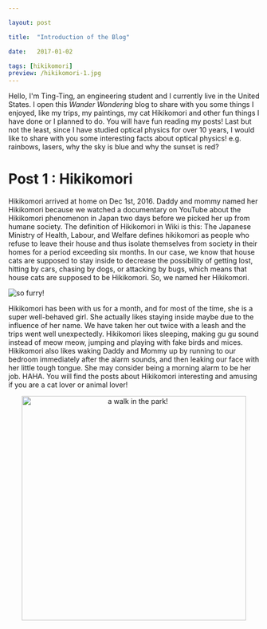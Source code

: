```yaml
---

layout: post

title:  "Introduction of the Blog"

date:   2017-01-02

tags: [hikikomori]
preview: /hikikomori-1.jpg
---
```




Hello, I'm Ting-Ting, an engineering student and I currently live in the United States. I open this *Wander Wondering* blog to share with you some things I enjoyed, like my trips, my paintings, my cat Hikikomori and other fun things I have done or I planned to do. You will have fun reading my posts!
Last but not the least, since I have studied optical physics for over 10 years, I would like to share with you some interesting facts about optical physics! e.g. rainbows, lasers, why the sky is blue and why the sunset is red?


Post 1 : Hikikomori
===================

Hikikomori arrived at home on Dec 1st, 2016. Daddy and mommy named her Hikikomori because we watched a documentary on YouTube about the Hikikomori phenomenon in Japan two days before we picked her up from humane society. The definition of Hikikomori in Wiki is this: The Japanese Ministry of Health, Labour, and Welfare defines hikikomori as people who refuse to leave their house and thus isolate themselves from society in their homes for a period exceeding six months. In our case, we know that house cats are supposed to stay inside to decrease the possibility of getting lost, hitting by cars, chasing by dogs, or attacking by bugs, which means that house cats are supposed to be Hikikomori. So, we named her Hikikomori.

![so furry!]({{site.assets|liquify}}/hikikomori-1.jpg)

Hikikomori has been with us for a month, and for most of the time, she is a super well-behaved girl. She actually likes staying inside maybe due to the influence of her name. We have taken her out twice with a leash and the trips went well unexpectedly. Hikikomori likes sleeping, making gu gu sound instead of meow meow, jumping and playing with fake birds and mices. Hikikomori also likes waking Daddy and Mommy up by running to our bedroom immediately after the alarm sounds, and then leaking our face with her little tough tongue. She may consider being a morning alarm to be her job. HAHA. You will find the posts about Hikikomori interesting and amusing if you are a cat lover or animal lover!

<center>
<img src="{{site.assets|liquify}}/hikikomori-2.jpg" width="450px" alt="a walk in the park!" />
</center>